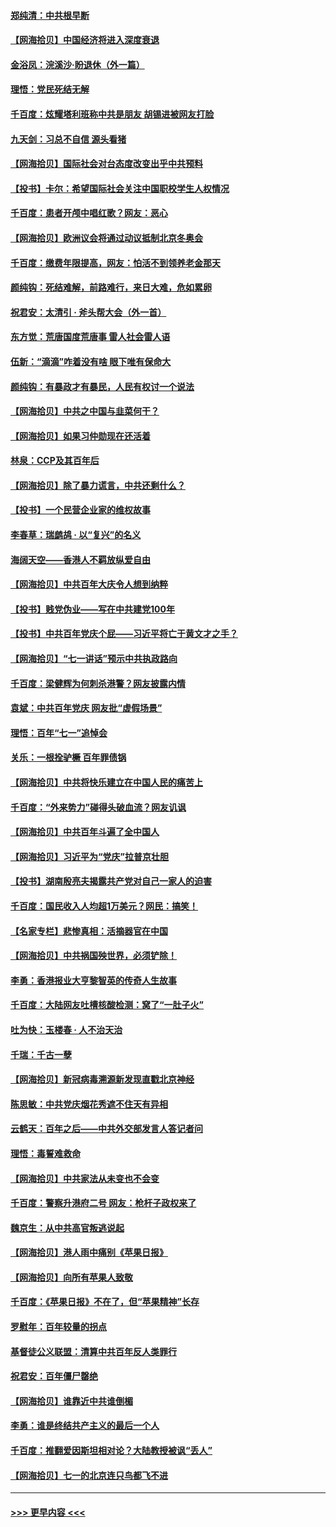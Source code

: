 #### [郑纯清：中共根早断](../pages/nsc993/n13084579.md?t=07131551) 
#### [【网海拾贝】中国经济将进入深度衰退](../pages/nsc993/n13082552.md?t=07131551) 
#### [金浴凤：浣溪沙·盼退休（外一篇）](../pages/nsc993/n13081560.md?t=07131551) 
#### [理悟：党民死结无解](../pages/nsc993/n13081552.md?t=07131551) 
#### [千百度：炫耀塔利班称中共是朋友  胡锡进被网友打脸](../pages/nsc993/n13081538.md?t=07131551) 
#### [九天剑：习总不自信 源头看猪](../pages/nsc993/n13081197.md?t=07131551) 
#### [【网海拾贝】国际社会对台态度改变出乎中共预料](../pages/nsc993/n13080968.md?t=07131551) 
#### [【投书】卡尔：希望国际社会关注中国职校学生人权情况](../pages/nsc993/n13080410.md?t=07131551) 
#### [千百度：患者开颅中唱红歌？网友：恶心](../pages/nsc993/n13080377.md?t=07131551) 
#### [【网海拾贝】欧洲议会将通过动议抵制北京冬奥会](../pages/nsc993/n13078156.md?t=07131551) 
#### [千百度：缴费年限提高，网友：怕活不到领养老金那天](../pages/nsc993/n13078088.md?t=07131551) 
#### [颜纯钩：死结难解，前路难行，来日大难，危如累卵](../pages/nsc993/n13077179.md?t=07131551) 
#### [祝君安：太清引 · 斧头帮大会（外一首）](../pages/nsc993/n13077162.md?t=07131551) 
#### [东方觉：荒唐国度荒唐事 雷人社会雷人语](../pages/nsc993/n13075917.md?t=07131551) 
#### [伍新：“滴滴”咋着没有啥 眼下唯有保命大](../pages/nsc993/n13075894.md?t=07131551) 
#### [颜纯钩：有暴政才有暴民，人民有权讨一个说法](../pages/nsc993/n13075734.md?t=07131551) 
#### [【网海拾贝】中共之中国与韭菜何干？](../pages/nsc993/n13075428.md?t=07131551) 
#### [【网海拾贝】如果习仲勋现在还活着](../pages/nsc993/n13073410.md?t=07131551) 
#### [林泉：CCP及其百年后](../pages/nsc993/n13073226.md?t=07131551) 
#### [【网海拾贝】除了暴力谎言，中共还剩什么？](../pages/nsc993/n13071082.md?t=07131551) 
#### [【投书】一个民营企业家的维权故事](../pages/nsc993/n13070932.md?t=07131551) 
#### [李春草：瑞鹧鸪 · 以“复兴”的名义](../pages/nsc993/n13069984.md?t=07131551) 
#### [海阔天空——香港人不羁放纵爱自由](../pages/nsc993/n13069407.md?t=07131551) 
#### [【网海拾贝】中共百年大庆令人想到纳粹](../pages/nsc993/n13068483.md?t=07131551) 
#### [【投书】贱党伪业——写在中共建党100年](../pages/nsc993/n13067843.md?t=07131551) 
#### [【投书】中共百年党庆个屁——习近平将亡于黄文才之手？](../pages/nsc993/n13067425.md?t=07131551) 
#### [【网海拾贝】“七一讲话”预示中共执政路向](../pages/nsc993/n13066434.md?t=07131551) 
#### [千百度：梁健辉为何刺杀港警？网友披露内情](../pages/nsc993/n13066979.md?t=07131551) 
#### [袁斌：中共百年党庆 网友批“虚假场景”](../pages/nsc993/n13066385.md?t=07131551) 
#### [理悟：百年“七一”追悼会](../pages/nsc993/n13066106.md?t=07131551) 
#### [关乐：一根拴驴橛 百年罪债锅](../pages/nsc993/n13066089.md?t=07131551) 
#### [【网海拾贝】中共将快乐建立在中国人民的痛苦上](../pages/nsc993/n13064939.md?t=07131551) 
#### [千百度：“外来势力”碰得头破血流？网友讥讽](../pages/nsc993/n13064878.md?t=07131551) 
#### [【网海拾贝】中共百年斗遍了全中国人](../pages/nsc993/n13060020.md?t=07131551) 
#### [【网海拾贝】习近平为“党庆”拉普京壮胆](../pages/nsc993/n13057781.md?t=07131551) 
#### [【投书】湖南殷亮夫揭露共产党对自己一家人的迫害](../pages/nsc993/n13057744.md?t=07131551) 
#### [千百度：国民收入人均超1万美元？网民：搞笑！](../pages/nsc993/n13057692.md?t=07131551) 
#### [【名家专栏】悲惨真相：活摘器官在中国](../pages/nsc993/n13056611.md?t=07131551) 
#### [【网海拾贝】中共祸国殃世界，必须铲除！](../pages/nsc993/n13056011.md?t=07131551) 
#### [李勇：香港报业大亨黎智英的传奇人生故事](../pages/nsc993/n13055258.md?t=07131551) 
#### [千百度：大陆网友吐槽核酸检测：窝了“一肚子火”](../pages/nsc993/n13055194.md?t=07131551) 
#### [吐为快：玉楼春 · 人不治天治](../pages/nsc993/n13054028.md?t=07131551) 
#### [千瑞：千古一孽](../pages/nsc993/n13054016.md?t=07131551) 
#### [【网海拾贝】新冠病毒溯源新发现直戳北京神经](../pages/nsc993/n13052425.md?t=07131551) 
#### [陈思敏：中共党庆烟花秀遮不住天有异相](../pages/nsc993/n13052020.md?t=07131551) 
#### [云鹤天：百年之后——中共外交部发言人答记者问](../pages/nsc993/n13051604.md?t=07131551) 
#### [理悟：毒誓难救命](../pages/nsc993/n13051601.md?t=07131551) 
#### [【网海拾贝】中共家法从未变也不会变](../pages/nsc993/n13050366.md?t=07131551) 
#### [千百度：警察升港府二号 网友：枪杆子政权来了](../pages/nsc993/n13050261.md?t=07131551) 
#### [魏京生：从中共高官叛逃说起](../pages/nsc993/n13048997.md?t=07131551) 
#### [【网海拾贝】港人雨中痛别《苹果日报》](../pages/nsc993/n13048941.md?t=07131551) 
#### [【网海拾贝】向所有苹果人致敬](../pages/nsc993/n13046795.md?t=07131551) 
#### [千百度：《苹果日报》不在了，但“苹果精神”长存](../pages/nsc993/n13046703.md?t=07131551) 
#### [罗慰年：百年较量的拐点](../pages/nsc993/n13046542.md?t=07131551) 
#### [基督徒公义联盟：清算中共百年反人类罪行](../pages/nsc993/n13046499.md?t=07131551) 
#### [祝君安：百年僵尸罄绝](../pages/nsc993/n13045595.md?t=07131551) 
#### [【网海拾贝】谁靠近中共谁倒楣](../pages/nsc993/n13044667.md?t=07131551) 
#### [李勇：谁是终结共产主义的最后一个人](../pages/nsc993/n13044397.md?t=07131551) 
#### [千百度：推翻爱因斯坦相对论？大陆教授被讽“丢人”](../pages/nsc993/n13043908.md?t=07131551) 
#### [【网海拾贝】七一的北京连只鸟都飞不进](../pages/nsc993/n13041377.md?t=07131551) 

----
#### [ >>> 更早内容 <<< ](../indexes/nsc993-earlier.md)
